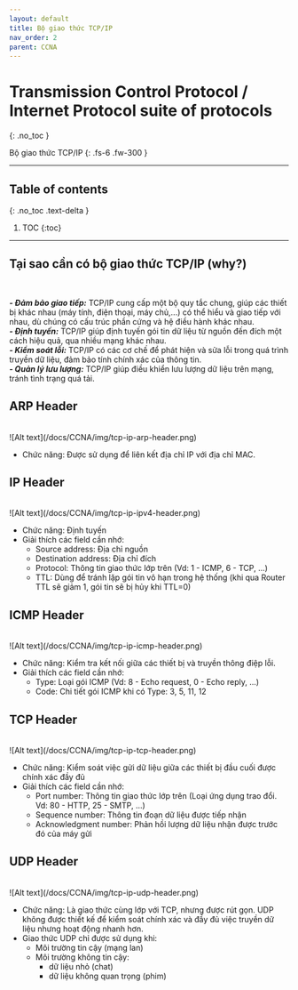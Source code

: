 ```yaml
---
layout: default
title: Bộ giao thức TCP/IP
nav_order: 2
parent: CCNA
---
```


# Transmission Control Protocol / Internet Protocol suite of protocols
{: .no_toc }

Bộ giao thức TCP/IP
{: .fs-6 .fw-300 }

---

## Table of contents
{: .no_toc .text-delta }

1. TOC
{:toc}

---

## Tại sao cần có bộ giao thức TCP/IP (why?)
<br>

___\- Đảm bảo giao tiếp:___ TCP/IP cung cấp một bộ quy tắc chung, giúp các thiết bị khác nhau (máy tính, điện thoại, máy chủ,...) có thể hiểu và giao tiếp với nhau, dù chúng có cấu trúc phần cứng và hệ điều hành khác nhau. <br>
___\- Định tuyến:___ TCP/IP giúp định tuyến gói tin dữ liệu từ nguồn đến đích một cách hiệu quả, qua nhiều mạng khác nhau. <br>
___\- Kiểm soát lỗi:___ TCP/IP có các cơ chế để phát hiện và sửa lỗi trong quá trình truyền dữ liệu, đảm bảo tính chính xác của thông tin. <br>
___\- Quản lý lưu lượng:___ TCP/IP giúp điều khiển lưu lượng dữ liệu trên mạng, tránh tình trạng quá tải. <br>

## ARP Header
<br>
![Alt text](/docs/CCNA/img/tcp-ip-arp-header.png)

* Chức năng: Được sử dụng để liên kết địa chỉ IP với địa chỉ MAC.

## IP Header
<br>
![Alt text](/docs/CCNA/img/tcp-ip-ipv4-header.png)

* Chức năng: Định tuyến
* Giải thích các field cần nhớ:
  * Source address: Địa chỉ nguồn
  * Destination address: Địa chỉ đích
  * Protocol: Thông tin giao thức lớp trên (Vd: 1 - ICMP, 6 - TCP, ...)
  * TTL: Dùng để tránh lặp gói tin vô hạn trong hệ thống (khi qua Router TTL sẽ giảm 1, gói tin sẽ bị hủy khi TTL=0)

## ICMP Header
<br>
![Alt text](/docs/CCNA/img/tcp-ip-icmp-header.png)

* Chức năng: Kiểm tra kết nối giữa các thiết bị và truyền thông điệp lỗi.
* Giải thích các field cần nhớ:
  * Type: Loại gói ICMP (Vd: 8 - Echo request, 0 - Echo reply, ...)
  * Code: Chi tiết gói ICMP khi có Type: 3, 5, 11, 12

## TCP Header
<br>
![Alt text](/docs/CCNA/img/tcp-ip-tcp-header.png)

* Chức năng: Kiểm soát việc gửi dữ liệu giữa các thiết bị đầu cuối được chính xác đầy đủ
* Giải thích các field cần nhớ:
  * Port number: Thông tin giao thức lớp trên (Loại ứng dụng trao đổi. Vd: 80 - HTTP, 25 - SMTP, ...)
  * Sequence number: Thông tin đoạn dữ liệu được tiếp nhận
  * Acknowledgment number: Phản hồi lượng dữ liệu nhận được trước đó của máy gửi

## UDP Header
<br>
![Alt text](/docs/CCNA/img/tcp-ip-udp-header.png)

* Chức năng: Là giao thức cùng lớp với TCP, nhưng được rút gọn. UDP không được thiết kế để kiểm soát chính xác và đầy đủ việc truyền dữ liệu nhưng hoạt động nhanh hơn.
* Giao thức UDP chỉ được sử dụng khi:
  * Môi trường tin cậy (mạng lan)
  * Môi trường không tin cậy:
    * dữ liệu nhỏ (chat)
    * dữ liệu không quan trọng (phim)
